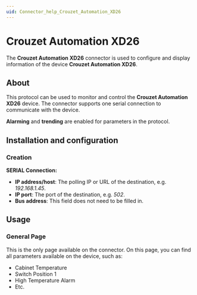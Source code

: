 ```yaml
---
uid: Connector_help_Crouzet_Automation_XD26
---
```


# Crouzet Automation XD26

The **Crouzet Automation XD26** connector is used to configure and display information of the device **Crouzet Automation XD26**.

## About

This protocol can be used to monitor and control the **Crouzet Automation XD26** device. The connector supports one serial connection to communicate with the device.

**Alarming** and **trending** are enabled for parameters in the protocol.

## Installation and configuration

### Creation

**SERIAL Connection:**

- **IP address/host**: The polling IP or URL of the destination, e.g. *192.168.1.45*.
- **IP port**: The port of the destination, e.g. *502*.
- **Bus address**: This field does not need to be filled in.

## Usage

### General Page

This is the only page available on the connector. On this page, you can find all parameters available on the device, such as:

- Cabinet Temperature
- Switch Position 1
- High Temperature Alarm
- Etc.
